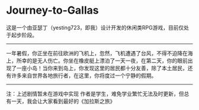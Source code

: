 # Journey-to-Gallas
这是一个由亚瑟丁（yesting723，即我）设计开发的休闲类RPG游戏，目前仅处于起步阶段。
- ---
一年暑假，你正坐在前往欧洲的飞机上，忽然，飞机遭遇了台风，不得不迫降在海上，所幸的是无人伤亡。你坐在橡皮艇上漂泊了一天一夜，在第二天，你的眼前出现了一座小岛！当你来到岛上，你发现这里的居民都十分友善，除了本土居民，还有许多来自世界各地旅行者，在这里，你将度过一个宁静的假期。
- ---
注：上述剧情暂未在游戏中实现
作者是学生，难免学业繁忙无法及时更新，但总有一天，我会让大家看到最好的《加拉斯之旅》
